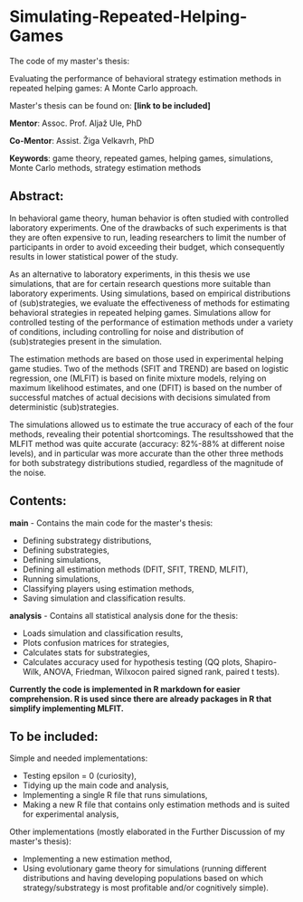 # Simulating-Repeated-Helping-Games

The code of my master's thesis: 

Evaluating the performance of behavioral strategy estimation methods in repeated helping games: A Monte Carlo approach.

Master's thesis can be found on: **[link to be included]**

**Mentor**: Assoc. Prof. Aljaž Ule, PhD

**Co-Mentor**: Assist. Žiga Velkavrh, PhD

**Keywords**: game theory, repeated games, helping games, simulations, Monte Carlo methods, strategy estimation methods

## Abstract:

In behavioral game theory, human behavior is often studied with controlled laboratory experiments. 
One of the drawbacks of such experiments is that they are often expensive to run, leading researchers to limit the number of participants in order to avoid exceeding their budget, which consequently results in lower statistical power of the study. 

As an alternative to laboratory experiments, in this thesis we use simulations, that are for certain research questions more suitable than laboratory experiments. 
Using simulations, based on empirical distributions of (sub)strategies, we evaluate the effectiveness of methods for estimating behavioral strategies in repeated helping games. 
Simulations allow for controlled testing of the performance of estimation methods under a variety of conditions, including controlling for noise and distribution of (sub)strategies present in the simulation. 

The estimation methods are based on those used in experimental helping game studies. 
Two of the methods (SFIT and TREND) are based on logistic regression, one (MLFIT) is based on finite mixture models, relying on maximum likelihood estimates, and one (DFIT) is based on the number of successful matches of actual decisions with decisions simulated from deterministic (sub)strategies. 

The simulations allowed us to estimate the true accuracy of each of the four methods, revealing their potential shortcomings. The resultsshowed that the MLFIT method was quite accurate (accuracy: 82%-88% at different noise levels), and in particular was more accurate than the other three methods for
both substrategy distributions studied, regardless of the magnitude of the noise.

## Contents: 

**main** - Contains the main code for the master's thesis:
- Defining substrategy distributions,
- Defining substrategies,
- Defining simulations,
- Defining all estimation methods (DFIT, SFIT, TREND, MLFIT),
- Running simulations,
- Classifying players using estimation methods,
- Saving simulation and classification results.

**analysis** - Contains all statistical analysis done for the thesis: 
- Loads simulation and classification results,
- Plots confusion matrices for strategies,
- Calculates stats for substrategies,
- Calculates accuracy used for hypothesis testing (QQ plots, Shapiro-Wilk, ANOVA, Friedman, Wilxocon paired signed rank, paired t tests).

**Currently the code is implemented in R markdown for easier comprehension. R is used since there are already packages in R that simplify implementing MLFIT.**

## To be included:

Simple and needed implementations:
- Testing epsilon = 0 (curiosity),
- Tidying up the main code and analysis,
- Implementing a single R file that runs simulations,
- Making a new R file that contains only estimation methods and is suited for experimental analysis,

Other implementations (mostly elaborated in the Further Discussion of my master's thesis):
- Implementing a new estimation method,
- Using evolutionary game theory for simulations (running different distributions and having developing populations based on which strategy/substrategy is most profitable and/or cognitively simple).
